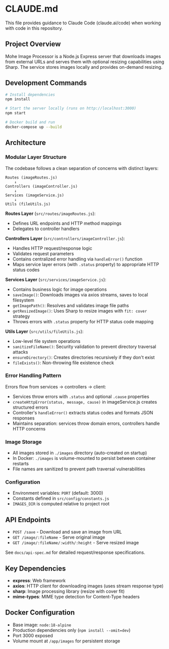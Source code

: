 # CLAUDE.md

This file provides guidance to Claude Code (claude.ai/code) when working with code in this repository.

## Project Overview

Mohe Image Processor is a Node.js Express server that downloads images from external URLs and serves them with optional resizing capabilities using Sharp. The service stores images locally and provides on-demand resizing.

## Development Commands

```bash
# Install dependencies
npm install

# Start the server locally (runs on http://localhost:3000)
npm start

# Docker build and run
docker-compose up --build
```

## Architecture

### Modular Layer Structure

The codebase follows a clean separation of concerns with distinct layers:

```
Routes (imageRoutes.js)
    ↓
Controllers (imageController.js)
    ↓
Services (imageService.js)
    ↓
Utils (fileUtils.js)
```

**Routes Layer** (`src/routes/imageRoutes.js`):
- Defines URL endpoints and HTTP method mappings
- Delegates to controller handlers

**Controllers Layer** (`src/controllers/imageController.js`):
- Handles HTTP request/response logic
- Validates request parameters
- Contains centralized error handling via `handleError()` function
- Maps service layer errors (with `.status` property) to appropriate HTTP status codes

**Services Layer** (`src/services/imageService.js`):
- Contains business logic for image operations
- `saveImage()`: Downloads images via axios streams, saves to local filesystem
- `getImagePath()`: Resolves and validates image file paths
- `getResizedImage()`: Uses Sharp to resize images with `fit: cover` strategy
- Throws errors with `.status` property for HTTP status code mapping

**Utils Layer** (`src/utils/fileUtils.js`):
- Low-level file system operations
- `sanitizeFileName()`: Security validation to prevent directory traversal attacks
- `ensureDirectory()`: Creates directories recursively if they don't exist
- `fileExists()`: Non-throwing file existence check

### Error Handling Pattern

Errors flow from services → controllers → client:
- Services throw errors with `.status` and optional `.cause` properties
- `createHttpError(status, message, cause)` in imageService.js creates structured errors
- Controller's `handleError()` extracts status codes and formats JSON responses
- Maintains separation: services throw domain errors, controllers handle HTTP concerns

### Image Storage

- All images stored in `./images` directory (auto-created on startup)
- In Docker: `./images` is volume-mounted to persist between container restarts
- File names are sanitized to prevent path traversal vulnerabilities

### Configuration

- Environment variables: `PORT` (default: 3000)
- Constants defined in `src/config/constants.js`
- `IMAGES_DIR` is computed relative to project root

## API Endpoints

- `POST /save` - Download and save an image from URL
- `GET /image/:fileName` - Serve original image
- `GET /image/:fileName/:width/:height` - Serve resized image

See `docs/api-spec.md` for detailed request/response specifications.

## Key Dependencies

- **express**: Web framework
- **axios**: HTTP client for downloading images (uses stream response type)
- **sharp**: Image processing library (resize with cover fit)
- **mime-types**: MIME type detection for Content-Type headers

## Docker Configuration

- Base image: `node:18-alpine`
- Production dependencies only (`npm install --omit=dev`)
- Port 3000 exposed
- Volume mount at `/app/images` for persistent storage
